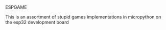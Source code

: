 ESPGAME

This is an assortment of stupid games implementations
in micropython on the esp32 development board
